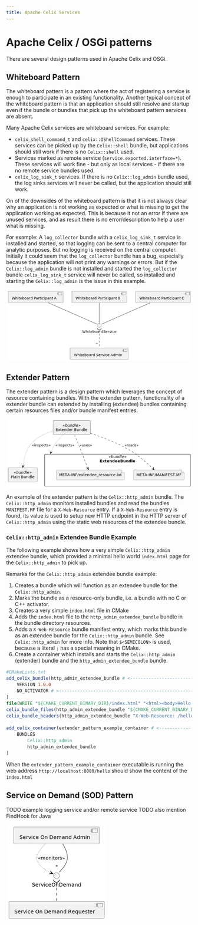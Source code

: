```yaml
---
title: Apache Celix Services
---
```


<!--
Licensed to the Apache Software Foundation (ASF) under one or more
contributor license agreements.  See the NOTICE file distributed with
this work for additional information regarding copyright ownership.
The ASF licenses this file to You under the Apache License, Version 2.0
(the "License"); you may not use this file except in compliance with
the License.  You may obtain a copy of the License at
   
    http://www.apache.org/licenses/LICENSE-2.0

Unless required by applicable law or agreed to in writing, software
distributed under the License is distributed on an "AS IS" BASIS,
WITHOUT WARRANTIES OR CONDITIONS OF ANY KIND, either express or implied.
See the License for the specific language governing permissions and
limitations under the License.
-->

# Apache Celix / OSGi  patterns 
There are several design patterns used in Apache Celix and OSGi.  

## Whiteboard Pattern
The whiteboard pattern is a pattern where the act of registering a service is enough to participate in an existing 
functionality. Another typical concept of the whiteboard pattern is that an application should 
still resolve and startup even if the bundle or bundles that pick up the 
whiteboard pattern services are absent.

Many Apache Celix services are whiteboard services. For example:
 - `celix_shell_command_t` and `celix::IShellCommand` services. These services can be 
   picked up by the `Celix::shell` bundle, but applications should still work if there is no `Celix::shell` used.
 - Services marked as remote service (`service.exported.interface=*`). These services will work fine - but only as 
   local services - if there are no remote service bundles used.
 - `celix_log_sink_t` services. If there is no `Celix::log_admin` bundle used, the log sinks services will never be
   called, but the application should still work.

On of the downsides of the whiteboard pattern is that it is not always clear why an application is not working as 
expected or what is missing to get the application working as expected. This is because it not an error 
if there are unused services, and as result there is no error/description to help a user what is missing. 

For example: A `log_collector` bundle with a `celix_log_sink_t` service is installed and started, so that logging can 
be sent to a central computer for analytic purposes. 
But no logging is received on the central computer. Initially it could seem
that the `log_collector` bundle has a bug, especially because the application will not print any warnings or errors. 
But if the `Celix::log_admin` bundle is not installed and started the `log_collector` bundle 
`celix_log_sink_t` service will never be called, so installed and starting the `Celix::log_admin` is the issue in this 
example.

![Whiteboard Pattern](diagrams/whiteboard_pattern.png)


## Extender Pattern
The extender pattern is a design pattern which leverages the concept of resource containing bundles.
With the extender pattern, functionality of a extender bundle can extended by installing (extendee) bundles 
containing certain resources files and/or bundle manifest entries.

![Extender Pattern](diagrams/extender_pattern.png)

An example of the extender pattern is the `Celix::http_admin` bundle. The `Celix::http_admin` monitors installed
bundles and read the bundles `MANIFEST.MF` file for a `X-Web-Resource` entry. If a `X-Web-Resource` entry is found,
its value is used to setup new HTTP endpoint in the HTTP server of `Celix::http_admin` using the static web resources
of the extendee bundle.

### `Celix::http_admin` Extendee Bundle Example
The following example shows how a very simple `Celix::http_admin` extendee bundle, which provided a minimal
hello world `index.html` page for the `Celix::http_admin` to pick up.

Remarks for the `Celix::http_admin` extendee bundle example:
1. Creates a bundle which will function as an extendee bundle for the `Celix::http_admin`.
2. Marks the bundle as a resource-only bundle, i.e. a bundle with no C or C++ activator.
3. Creates a very simple `index.html` file in CMake
4. Adds the `index.html` file to the `http_admin_extendee_bundle` bundle in the bundle directory resources.
5. Adds a `X-Web-Resource` bundle manifest entry, which marks this bundle as an extendee bundle for the 
   `Celix::http_admin` bundle. See `Celix::http_admin` for more info. Note that `$<SEMICOLON>` is used, 
   because a literal `;` has a special meaning in CMake.
6. Create a container which installs and starts the `Celix::http_admin` (extender) bundle and the
   `http_admin_extendee_bundle` bundle.
 
```CMake
#CMakeLists.txt
add_celix_bundle(http_admin_extendee_bundle # <----------------------------------------------------------------------<1>
    VERSION 1.0.0
    NO_ACTIVATOR # <-------------------------------------------------------------------------------------------------<2>
)
file(WRITE "${CMAKE_CURRENT_BINARY_DIR}/index.html" "<html><body>Hello World</body></html>") # <---------------------<3>
celix_bundle_files(http_admin_extendee_bundle "${CMAKE_CURRENT_BINARY_DIR}/index.html" DESTINATION resources) # <----<4>
celix_bundle_headers(http_admin_extendee_bundle "X-Web-Resource: /hello$<SEMICOLON>/resources") # <------------------<5>

add_celix_container(extender_pattern_example_container # <-----------------------------------------------------------<6>
    BUNDLES
        Celix::http_admin
        http_admin_extendee_bundle
)
```

When the `extender_pattern_example_container` executable is running the web address `http://localhost:8080/hello`
should show the content of the `index.html`

## Service on Demand (SOD) Pattern

TODO example logging service and/or remote service
TODO also mention FindHook for Java

![Service On Demand Pattern](diagrams/service_on_demand_pattern.png)